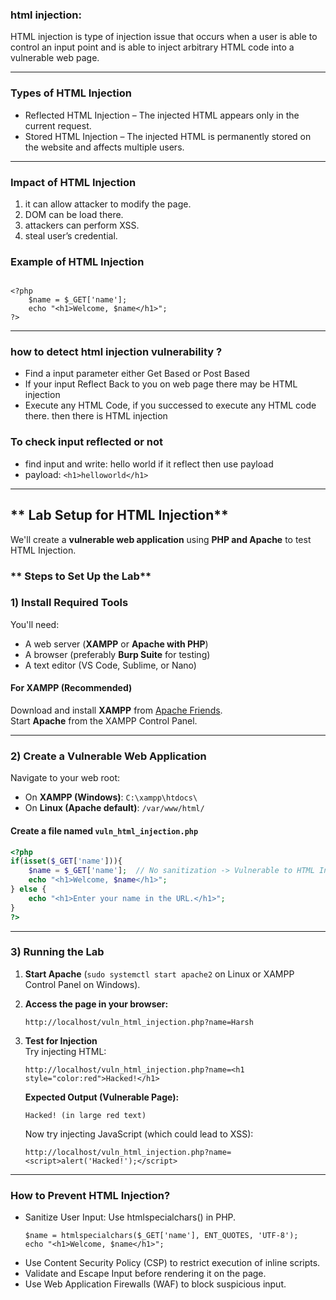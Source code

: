 ### html injection:
HTML injection is type of injection issue that occurs when a user is able to control an input point and is able to inject arbitrary HTML code into a vulnerable web page.

---

### Types of HTML Injection

  - Reflected HTML Injection – The injected HTML appears only in the current request.
  - Stored HTML Injection – The injected HTML is permanently stored on the website and affects multiple users.

---

### Impact of HTML Injection

  1. it can allow attacker to modify the page.
  2. DOM can be load there.
  3. attackers can perform XSS.
  4. steal user’s credential.


### Example of HTML Injection

```Vulnerable Code (PHP Example)

<?php
    $name = $_GET['name'];
    echo "<h1>Welcome, $name</h1>";
?>
```
---

### how to detect html injection vulnerability ?

- Find a input parameter either Get Based or Post Based
- If your input Reflect Back to you on web page there may be HTML injection
- Execute any HTML Code, if you successed to execute any HTML code there. then there is HTML injection

### To check input reflected or not

- find input and write: hello world if it reflect then use payload
- payload: ```<h1>helloworld</h1>```

---

## ** Lab Setup for HTML Injection**
We'll create a **vulnerable web application** using **PHP and Apache** to test HTML Injection.

### ** Steps to Set Up the Lab**
### **1️) Install Required Tools**
You'll need:  
- A web server (**XAMPP** or **Apache with PHP**)  
- A browser (preferably **Burp Suite** for testing)  
- A text editor (VS Code, Sublime, or Nano)  

#### **For XAMPP (Recommended)**
Download and install **XAMPP** from [Apache Friends](https://www.apachefriends.org/index.html).  
Start **Apache** from the XAMPP Control Panel.

---

### **2️) Create a Vulnerable Web Application**
Navigate to your web root:  
- On **XAMPP (Windows)**: `C:\xampp\htdocs\`  
- On **Linux (Apache default)**: `/var/www/html/`

#### **Create a file named `vuln_html_injection.php`**
```php
<?php
if(isset($_GET['name'])){
    $name = $_GET['name'];  // No sanitization -> Vulnerable to HTML Injection
    echo "<h1>Welcome, $name</h1>";
} else {
    echo "<h1>Enter your name in the URL.</h1>";
}
?>
```

---

### **3) Running the Lab**
1. **Start Apache** (`sudo systemctl start apache2` on Linux or XAMPP Control Panel on Windows).  
2. **Access the page in your browser:**  
   ```
   http://localhost/vuln_html_injection.php?name=Harsh
   ```
3. **Test for Injection**  
   Try injecting HTML:
   ```
   http://localhost/vuln_html_injection.php?name=<h1 style="color:red">Hacked!</h1>
   ```
   **Expected Output (Vulnerable Page):**  
   ```
   Hacked! (in large red text)
   ```

   Now try injecting JavaScript (which could lead to XSS):
   ```
   http://localhost/vuln_html_injection.php?name=<script>alert('Hacked!');</script>
   ```

---


### How to Prevent HTML Injection?

- Sanitize User Input: Use htmlspecialchars() in PHP.
  ```
  $name = htmlspecialchars($_GET['name'], ENT_QUOTES, 'UTF-8');
  echo "<h1>Welcome, $name</h1>";
  ```
- Use Content Security Policy (CSP) to restrict execution of inline scripts.
- Validate and Escape Input before rendering it on the page.
- Use Web Application Firewalls (WAF) to block suspicious input.

